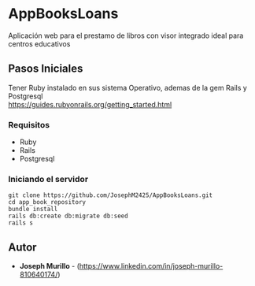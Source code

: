 # AppBooksLoans

Aplicación web para el prestamo de libros con visor integrado ideal para centros educativos

## Pasos Iniciales

Tener Ruby instalado en sus sistema Operativo, ademas de la gem Rails y Postgresql
<br>
https://guides.rubyonrails.org/getting_started.html

### Requisitos

* Ruby
* Rails
* Postgresql

### Iniciando el servidor

```
git clone https://github.com/JosephM2425/AppBooksLoans.git
cd app_book_repository
bundle install
rails db:create db:migrate db:seed
rails s
```
## Autor

* **Joseph Murillo** - (https://www.linkedin.com/in/joseph-murillo-810640174/)
